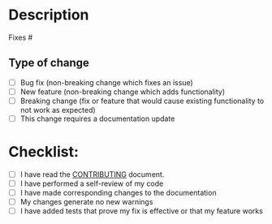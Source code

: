 <!--- Provide a general summary of your changes in the Title above -->

# Description

<!--
Please include a summary of the changes and the related issue. Please also include relevant motivation and context. List any dependencies that are required for this change.
-->

Fixes #

## Type of change

- [ ] Bug fix (non-breaking change which fixes an issue)
- [ ] New feature (non-breaking change which adds functionality)
- [ ] Breaking change (fix or feature that would cause existing functionality to not work as expected)
- [ ] This change requires a documentation update

# Checklist:

- [ ] I have read the [CONTRIBUTING](https://github.com/jahvon/pilotcli/blob/main/.github/CONTRIBUTING.md) document.
- [ ] I have performed a self-review of my code
- [ ] I have made corresponding changes to the documentation
- [ ] My changes generate no new warnings
- [ ] I have added tests that prove my fix is effective or that my feature works
